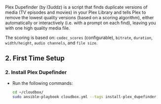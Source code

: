 Plex Dupefinder (by l3uddz) is a script that finds duplicate versions of media (TV episodes and movies) in your Plex Library and tells Plex to remove the lowest quality versions (based on a scoring algorithm), either automatically or interactively (i.e. with a prompt on each find), leaving you with one high quality media file. 

The scoring is based on: `codec_scores` (configurable), `bitrate`, `duration`, `width/height`, `audio channels`, and `file size`. 

## 2. First Time Setup

### 2. Install Plex Dupefinder

- Run the following commands: 

  ```bash
  cd ~/cloudbox/
  sudo ansible-playbook cloudbox.yml --tags install-plex_dupefinder
  ```